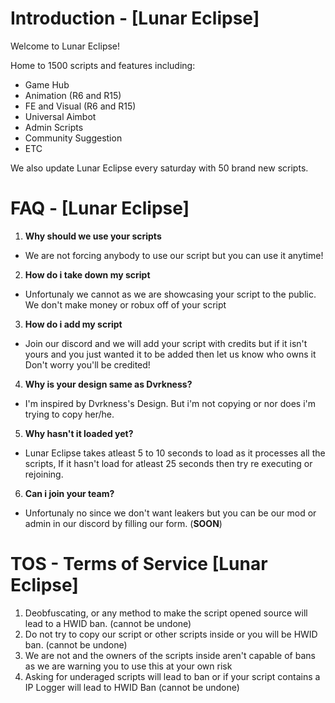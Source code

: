 # Introduction - [Lunar Eclipse]
Welcome to Lunar Eclipse!

Home to 1500 scripts and features including:
  - Game Hub
  - Animation (R6 and R15)
  - FE and Visual (R6 and R15)
  - Universal Aimbot
  - Admin Scripts
  - Community Suggestion
  - ETC

We also update Lunar Eclipse every saturday with 50 brand new scripts.
# FAQ - [Lunar Eclipse]
1. **Why should we use your scripts**
  - We are not forcing anybody to use our
    script but you can use it anytime!
2. **How do i take down my script**
  - Unfortunaly we cannot
    as we are showcasing your script
    to the public. We don't make
    money or robux off of your script
3. **How do i add my script**
  - Join our discord and we will add your
    script with credits but if it isn't
    yours and you just wanted it to be
    added then let us know who owns it
    Don't worry you'll be credited!
4. **Why is your design same as Dvrkness?**
  - I'm inspired by Dvrkness's Design. But
    i'm not copying or nor does i'm trying
    to copy her/he.
5. **Why hasn't it loaded yet?**
  - Lunar Eclipse takes atleast 5 to 10
    seconds to load as it processes all the
    scripts, If it hasn't load for atleast 25
    seconds then try re executing or rejoining.
6. **Can i join your team?**
  - Unfortunaly no since we don't want leakers
    but you can be our mod or admin in our discord
    by filling our form. (**SOON**)
# TOS - Terms of Service [Lunar Eclipse]
1. Deobfuscating, or any method to make the script opened source
will lead to a HWID ban. (cannot be undone)
2. Do not try to copy our script or other scripts inside
or you will be HWID ban. (cannot be undone)
3. We are not and the owners of the scripts inside aren't
capable of bans as we are warning you to use this at your own risk
4. Asking for underaged scripts will lead to ban or if your
script contains a IP Logger will lead to HWID Ban (cannot be undone)
